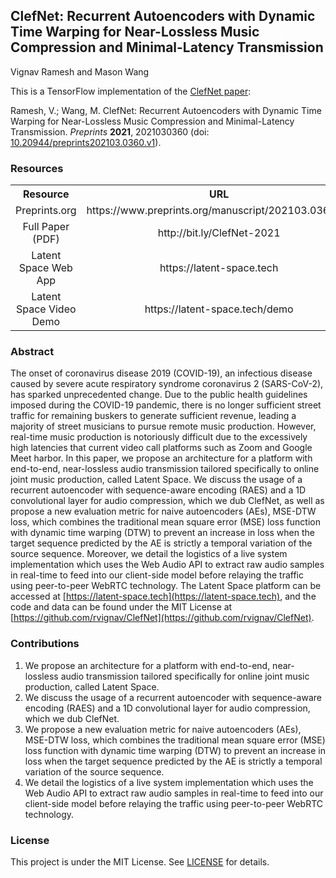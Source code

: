 ## ClefNet: Recurrent Autoencoders with Dynamic Time Warping for Near-Lossless Music Compression and Minimal-Latency Transmission
Vignav Ramesh and Mason Wang

This is a TensorFlow implementation of the [ClefNet paper](https://www.preprints.org/manuscript/202103.0360/v1):

Ramesh, V.; Wang, M. ClefNet: Recurrent Autoencoders with Dynamic Time Warping for Near-Lossless Music Compression and Minimal-Latency Transmission. *Preprints* **2021**, 2021030360 (doi: [10.20944/preprints202103.0360.v1](https://www.preprints.org/manuscript/202103.0360/v1)).

### Resources

<table><tbody>
<!-- START TABLE -->
<!-- TABLE HEADER -->
<th valign="bottom">Resource</th>
<th valign="bottom">URL</th>
<!-- TABLE BODY -->
<tr>
<td align="center">Preprints.org</td>
<td align="center">https://www.preprints.org/manuscript/202103.0360/v1</td>
</tr>
 <tr>
<td align="center">Full Paper (PDF)</td>
<td align="center">http://bit.ly/ClefNet-2021</td>
</tr>
  <tr>
<td align="center">Latent Space Web App</td>
<td align="center">https://latent-space.tech</td>
</tr>
 <tr>
<td align="center">Latent Space Video Demo</td>
<td align="center">https://latent-space.tech/demo</td>
</tr>
</tbody></table>

### Abstract
The onset of coronavirus disease 2019 (COVID-19), an infectious disease caused by severe acute respiratory syndrome coronavirus 2 (SARS-CoV-2), has sparked unprecedented change. Due to the public health guidelines imposed during the COVID-19 pandemic, there is no longer sufficient street traffic for remaining buskers to generate sufficient revenue, leading a majority of street musicians to pursue remote music production. However, real-time music production is notoriously difficult due to the excessively high latencies that current video call platforms such as Zoom and Google Meet harbor. In this paper, we propose an architecture for a platform with end-to-end, near-lossless audio transmission tailored specifically to online joint music production, called Latent Space. We discuss the usage of a recurrent autoencoder with sequence-aware encoding (RAES) and a 1D convolutional layer for audio compression, which we dub ClefNet, as well as propose a new evaluation metric for naive autoencoders (AEs), MSE-DTW loss, which combines the traditional mean square error (MSE) loss function with dynamic time warping (DTW) to prevent an increase in loss when the target sequence predicted by the AE is strictly a temporal variation of the source sequence. Moreover, we detail the logistics of a live system implementation which uses the Web Audio API to extract raw audio samples in real-time to feed into our client-side model before relaying the traffic using peer-to-peer WebRTC technology. The Latent Space platform can be accessed at [https://latent-space.tech](https://latent-space.tech), and the code and data can be found under the MIT License at [https://github.com/rvignav/ClefNet](https://github.com/rvignav/ClefNet).

### Contributions
1. We propose an architecture for a platform with end-to-end, near-lossless audio transmission tailored specifically for online joint music production, called Latent Space. 
2. We discuss the usage of a recurrent autoencoder with sequence-aware encoding (RAES) and a 1D convolutional layer for audio compression, which we dub ClefNet.
3. We propose a new evaluation metric for naive autoencoders (AEs), MSE-DTW loss, which combines the traditional mean square error (MSE) loss function with dynamic time warping (DTW) to prevent an increase in loss when the target sequence predicted by the AE is strictly a temporal variation of the source sequence.
4. We detail the logistics of a live system implementation which uses the Web Audio API to extract raw audio samples in real-time to feed into our client-side model before relaying the traffic using peer-to-peer WebRTC technology.

### License
This project is under the MIT License. See [LICENSE](LICENSE) for details.
